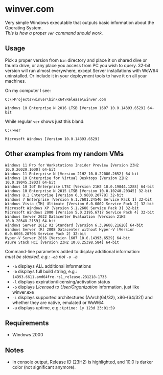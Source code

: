 # winver.com

Very simple Windows executable that outputs basic information about the Operating System.  
*This is how a proper `ver` command should work.*

## Usage

Pick a proper version from `bin` directory and place it on shared dive or thumb drive,
or any place you access from PC you wish to query. 32-bit version will run almost everywhere,
except Server installations with WoW64 uninstalled.
Or include it in your deployment tools to have it on all your machines.

On my computer I see:

    C:\>Projects\winver\bin\x64\Release\winver.com
    
    Windows 10 Enterprise N 2016 LTSB [Version 1607 10.0.14393.6529] 64-bit

While regular `ver` shows just this bland:

    C:\>ver
    
    Microsoft Windows [Version 10.0.14393.6529]

## Other examples from my random VMs

    Windows 11 Pro for Workstations Insider Preview [Version 23H2 10.0.26020.1000] 64-bit
    Windows 11 Enterprise N [Version 21H2 10.0.22000.2652] 64-bit
    Windows 10 Enterprise for Virtual Desktops [Version 22H2 10.0.19045.3803] 64-bit
    Windows 10 IoT Enterprise LTSC [Version 21H2 10.0.19044.1288] 64-bit
    Windows 10 Enterprise N 2015 LTSB [Version 10.0.10240.20345] 32-bit
    Windows 8.1 Enterprise [Version 6.3.9600.20778] 32-bit
    Windows 7 Enterprise [Version 6.1.7601.24546 Service Pack 1] 32-bit
    Windows Vista (TM) Ultimate [Version 6.0.6002 Service Pack 2] 32-bit
    Microsoft Windows XP [Version 5.1.2600 Service Pack 3] 32-bit
    Microsoft Windows 2000 [Version 5.0.2195.6717 Service Pack 4] 32-bit
    Windows Server 2022 Datacenter Evaluation [Version 21H2 10.0.20348.2159] 64-bit
    Windows Server 2012 R2 Standard [Version 6.3.9600.21620] 64-bit
    Windows Server (R) 2008 Datacenter without Hyper-V [Version 6.0.6003.20706 Service Pack 2] 32-bit
    Hyper-V Server 2016 [Version 1607 10.0.14393.6529] 64-bit
    Azure Stack HCI [Version 23H2 10.0.25398.584] 64-bit

Command-line parameters added to display additional information:  
*must be stacked, e.g.: `-ob` not `-o -b`*

* `-a` displays ALL additional informations
* `-b` displays full build string, e.g.: `14393.6611.amd64fre.rs1_release.231218-1733`
* `-l` displays expiration/licensing/activation status
* `-o` displays *Licensed to User/Organization* information, just like winver.exe
* `-i` displays supported architectures (AArch(64/32), x86-(64/32)) and whether they are native, emulated or WoW64
* `-u` displays uptime, e.g.: `Uptime: 1y 123d 23:01:59`

## Requirements

* Windows 2000

## Notes

* In console output, Release ID (23H2) is highlighted, and 10.0 is darker color (not significant anymore).
